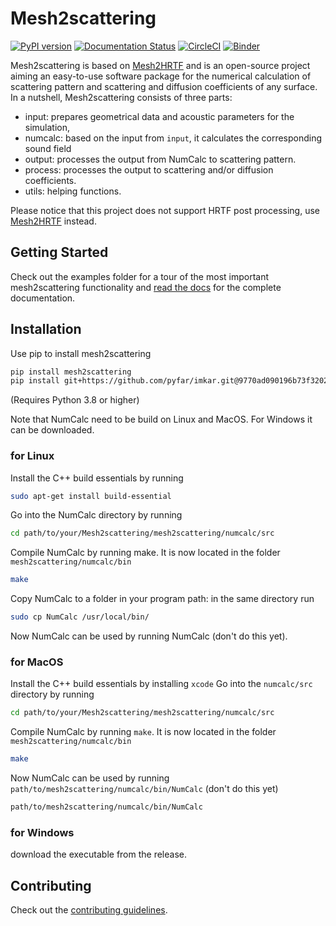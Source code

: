 # Mesh2scattering

[![PyPI version](https://badge.fury.io/py/mesh2scattering.svg)](https://badge.fury.io/py/mesh2scattering)
[![Documentation Status](https://readthedocs.org/projects/mesh2scattering/badge/?version=latest)](https://mesh2scattering.readthedocs.io/en/latest/?badge=latest)
[![CircleCI](https://circleci.com/gh/ahms5/mesh2scattering.svg?style=shield)](https://circleci.com/gh/ahms5/mesh2scattering)
[![Binder](https://mybinder.org/badge_logo.svg)](https://mybinder.org/v2/gh/pyfar/gallery/main?labpath=docs/gallery/interactive/pyfar_introduction.ipynb)

Mesh2scattering is based on [Mesh2HRTF](https://github.com/Any2HRTF/Mesh2HRTF) and is an open-source project aiming an easy-to-use software package for the numerical calculation of scattering pattern and scattering and diffusion coefficients of any surface. In a nutshell, Mesh2scattering consists of three parts:

- input: prepares geometrical data and acoustic parameters for the simulation,
- numcalc: based on the input from ``input``, it calculates the corresponding sound field
- output: processes the output from NumCalc to scattering pattern.
- process: processes the output to scattering and/or diffusion coefficients.
- utils: helping functions.

Please notice that this project does not support HRTF post processing, use [Mesh2HRTF](https://github.com/Any2HRTF/Mesh2HRTF) instead.

## Getting Started

Check out the examples folder for a tour of the most important mesh2scattering
functionality and [read the docs](https://mesh2scattering.readthedocs.io/en/latest) for the complete documentation.

## Installation

Use pip to install mesh2scattering

```bash
pip install mesh2scattering
pip install git+https://github.com/pyfar/imkar.git@9770ad090196b73f3202a187784470d3f9f9e995
```

(Requires Python 3.8 or higher)

Note that NumCalc need to be build on Linux and MacOS. For Windows it can be downloaded.

### for Linux

Install the C++ build essentials by running

```bash
sudo apt-get install build-essential
```

Go into the NumCalc directory by running

```bash
cd path/to/your/Mesh2scattering/mesh2scattering/numcalc/src
```

Compile NumCalc by running make. It is now located in the folder ``mesh2scattering/numcalc/bin``

```bash
make
```

Copy NumCalc to a folder in your program path: in the same directory run

```bash
sudo cp NumCalc /usr/local/bin/
```

Now NumCalc can be used by running NumCalc (don't do this yet).

### for MacOS


Install the C++ build essentials by installing ``xcode``
Go into the ``numcalc/src`` directory by running

```bash
cd path/to/your/Mesh2scattering/mesh2scattering/numcalc/src
```

Compile NumCalc by running ``make``. It is now located in the folder ``mesh2scattering/numcalc/bin``

```bash
make
```

Now NumCalc can be used by running ``path/to/mesh2scattering/numcalc/bin/NumCalc`` (don't do this yet)

```bash
path/to/mesh2scattering/numcalc/bin/NumCalc
```

### for Windows

download the executable from the release.

## Contributing

Check out the [contributing guidelines](https://mesh2scattering.readthedocs.io/en/stable/contributing.html).
